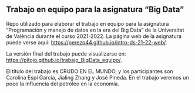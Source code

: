## Trabajo en equipo para la asignatura “Big Data”

<!-- El párrafo de abajo has de dejarlo tal cual. NO HAS DE CAMBIAR NADA!!-->

Repo utilizado para elaborar el trabajo en equipo para la asignatura
“Programación y manejo de datos en la era del Big Data” de la
Universitat de València durante el curso 2021-2022. La página web de la
asignatura puede verse aquí:
<https://perezp44.github.io/intro-ds-21-22-web/>.

<!-- En la linea de abajo HAS de SUSTITUIR "perezp44" por tu usuario de Github-->

La versión final del trabajo puede visualizarse en:
<https://pitojo.github.io/trabajo_BigData_equipo/>.

<!-- Abajo podéis escribir lo que queráis, igual un resumen del trabajo, o ..., o ... pero al menos, tenéis que poner el título del trabajo y el nombre de los componentes del equipo-->

El título del trabajo es CRUDO EN EL MUNDO, y los participantes son
Carolina Espí Garcia, Jialing Zhang y José Pineda. En el trabajo veremos
un poco la influencia del petróleo en la economía.

<!-- Finalmente, acuérdate que cuando hayas hecho los cambios y hayas dejado este archivo como hayáis decidido, TENEIS que knittearlo para que los cambio se actualicen en el fichero Readme.md, que es el que finalmente se visualizará en Github-->
